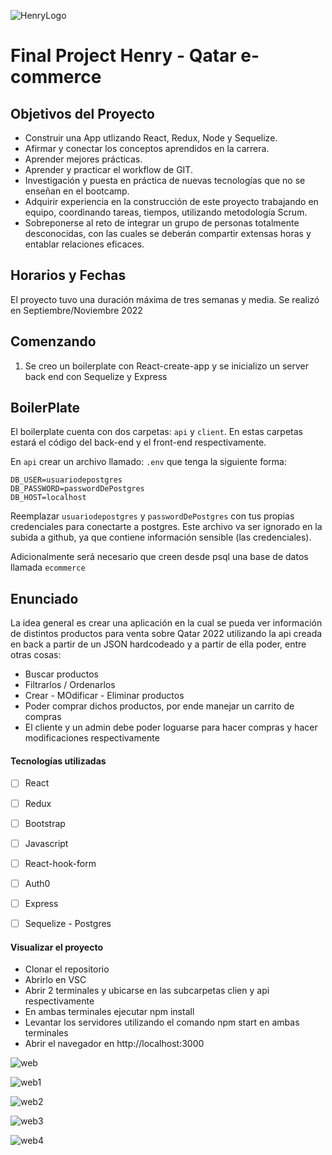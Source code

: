 ![HenryLogo](https://d31uz8lwfmyn8g.cloudfront.net/Assets/logo-henry-white-lg.png)

# Final Project Henry - Qatar e-commerce


## Objetivos del Proyecto

- Construir una App utlizando React, Redux, Node y Sequelize.
- Afirmar y conectar los conceptos aprendidos en la carrera.
- Aprender mejores prácticas.
- Aprender y practicar el workflow de GIT.
- Investigación y puesta en práctica de nuevas tecnologías que no se enseñan en el bootcamp.
- Adquirir experiencia en la construcción de este proyecto trabajando en equipo, coordinando tareas, tiempos, utilizando metodología Scrum.
- Sobreponerse al reto de integrar un grupo de personas totalmente desconocidas, con las cuales se deberán compartir extensas horas y entablar relaciones eficaces.

## Horarios y Fechas

El proyecto tuvo una duración máxima de tres semanas y media. Se realizó en Septiembre/Noviembre 2022

## Comenzando

1. Se creo un boilerplate con React-create-app y se inicializo un server back end con Sequelize y Express


## BoilerPlate

El boilerplate cuenta con dos carpetas: `api` y `client`. En estas carpetas estará el código del back-end y el front-end respectivamente.

En `api` crear un archivo llamado: `.env` que tenga la siguiente forma:

```env
DB_USER=usuariodepostgres
DB_PASSWORD=passwordDePostgres
DB_HOST=localhost
```

Reemplazar `usuariodepostgres` y `passwordDePostgres` con tus propias credenciales para conectarte a postgres. Este archivo va ser ignorado en la subida a github, ya que contiene información sensible (las credenciales).

Adicionalmente será necesario que creen desde psql una base de datos llamada `ecommerce`



## Enunciado

La idea general es crear una aplicación en la cual se pueda ver información de  distintos productos para venta sobre Qatar 2022 utilizando la api creada en back a partir de un JSON hardcodeado y a partir de ella poder, entre otras cosas:

- Buscar productos
- Filtrarlos / Ordenarlos
- Crear - MOdificar - Eliminar productos
- Poder comprar dichos productos, por ende manejar un carrito de compras
- El cliente y un admin debe poder loguarse para hacer compras y hacer modificaciones respectivamente


#### Tecnologías utilizadas

- [ ] React
- [ ] Redux
- [ ] Bootstrap
- [ ] Javascript
- [ ] React-hook-form
- [ ] Auth0
- [ ] Express
- [ ] Sequelize - Postgres


#### Visualizar el proyecto

- Clonar el repositorio
- Abrirlo en VSC
- Abrir 2 terminales y ubicarse en las subcarpetas clien y api respectivamente
- En ambas terminales ejecutar npm install
- Levantar los servidores utilizando el comando npm start en ambas terminales
- Abrir el navegador en http://localhost:3000



![web](https://user-images.githubusercontent.com/88909356/200628592-8fbc0ea2-1545-4544-82a9-5460fa10c811.png)

![web1](https://user-images.githubusercontent.com/88909356/200629361-f38037f3-8114-4134-8384-096047ac07d6.png)

![web2](https://user-images.githubusercontent.com/88909356/200629425-bad115e4-de09-4c04-b5b1-11fe4320c2c2.png)

![web3](https://user-images.githubusercontent.com/88909356/200629466-3055cebe-e344-4d0b-a924-95795612c0c8.png)

![web4](https://user-images.githubusercontent.com/88909356/200629497-15f42282-fe96-4d3c-9e44-4c43fd3a906d.png)
